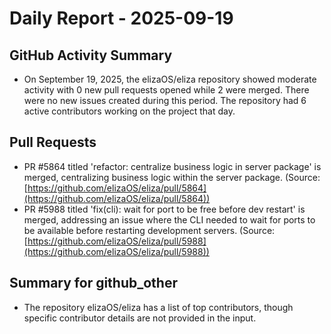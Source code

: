# Daily Report - 2025-09-19

## GitHub Activity Summary
- On September 19, 2025, the elizaOS/eliza repository showed moderate activity with 0 new pull requests opened while 2 were merged. There were no new issues created during this period. The repository had 6 active contributors working on the project that day.

## Pull Requests
- PR #5864 titled 'refactor: centralize business logic in server package' is merged, centralizing business logic within the server package. (Source: [https://github.com/elizaOS/eliza/pull/5864](https://github.com/elizaOS/eliza/pull/5864))
- PR #5988 titled 'fix(cli): wait for port to be free before dev restart' is merged, addressing an issue where the CLI needed to wait for ports to be available before restarting development servers. (Source: [https://github.com/elizaOS/eliza/pull/5988](https://github.com/elizaOS/eliza/pull/5988))

## Summary for github_other
- The repository elizaOS/eliza has a list of top contributors, though specific contributor details are not provided in the input.
